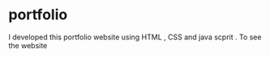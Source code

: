# portfolio
I developed this portfolio website using HTML , CSS and java scprit . To see the website
